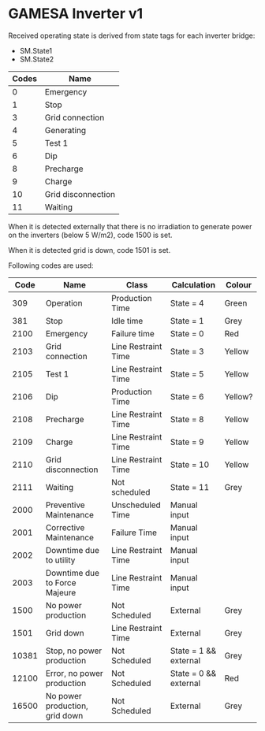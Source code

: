 # GAMESA Inverter v1

Received operating state is derived from state tags for each inverter bridge:

* SM.State1
* SM.State2

|Codes|Name|
|---|---|
|0|Emergency|
|1|Stop|
|3|Grid connection|
|4|Generating|
|5|Test 1|
|6|Dip|
|8|Precharge|
|9|Charge|
|10|Grid disconnection|
|11|Waiting|

When it is detected externally that there is no irradiation to generate power on the inverters (below 5 W/m2), code 1500 is set.

When it is detected grid is down, code 1501 is set.

Following codes are used:

|Code|Name|Class|Calculation|Colour|
|---|---|---|---|---|
|309|Operation|Production Time|State = 4|Green|
|381|Stop|Idle time|State = 1|Grey|
|2100|Emergency|Failure time|State = 0|Red|
|2103|Grid connection|Line Restraint Time|State = 3|Yellow|
|2105|Test 1|Line Restraint Time|State = 5|Yellow|
|2106|Dip|Production Time|State = 6|Yellow?|
|2108|Precharge|Line Restraint Time|State = 8|Yellow|
|2109|Charge|Line Restraint Time|State = 9|Yellow|
|2110|Grid disconnection|Line Restraint Time|State = 10|Yellow|
|2111|Waiting|Not scheduled|State = 11|Grey|
|2000|Preventive Maintenance|Unscheduled Time|Manual input||
|2001|Corrective Maintenance|Failure Time|Manual input||
|2002|Downtime due to utility|Line Restraint Time|Manual input||
|2003|Downtime due to Force Majeure|Line Restraint Time|Manual input||
|1500|No power production|Not Scheduled|External|Grey|
|1501|Grid down|Line Restraint Time|External|Grey|
|10381|Stop, no power production|Not Scheduled|State = 1 && external|Grey|
|12100|Error, no power production|Not Scheduled|State = 0 && external|Red|
|16500|No power production, grid down|Not Scheduled|External|Grey|
